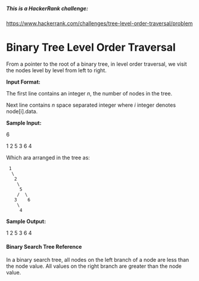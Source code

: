 ##### This is a HackerRank challenge:
https://www.hackerrank.com/challenges/tree-level-order-traversal/problem

# Binary Tree Level Order Traversal
From a pointer to the root of a binary tree, in level order traversal, 
we visit the nodes level by level from left to right.


**Input Format:**

The first line contains an integer _n_, the number of nodes in the tree.
 
Next line contains _n_ space separated integer where _i_ integer denotes node[i].data.


**Sample Input:**

6

1 2 5 3 6 4

Which ara arranged in the tree as:

     1
      \
       2
        \
         5
        /  \
       3    6
        \
         4 

**Sample Output:**

1 2 5 3 6 4


#### Binary Search Tree Reference 
In a binary search tree, all nodes on the left branch of a node are less than the node value. 
All values on the right branch are greater than the node value.